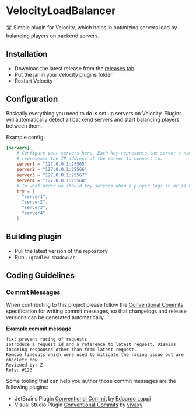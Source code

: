 # VelocityLoadBalancer

🛣️ Simple plugin for Velocity, which helps in optimizing servers load by balancing players on backend servers.

## Installation
* Download the latest release from the [releases tab](https://github.com/Szczurowsky/VelocityLoadBalancer/releases).
* Put the jar in your Velocity plugins folder
* Restart Velocity

## Configuration
Basically everything you need to do is set up servers on Velocity.
Plugins will automatically detect all backend servers and start balancing players between them.

Example config:
```toml
[servers]
	# Configure your servers here. Each key represents the server's name, and the value
	# represents the IP address of the server to connect to.
    server1 = "127.0.0.1:25565" 
    server2 = "127.0.0.1:25566" 
    server3 = "127.0.0.1:25567" 
    server4 = "127.0.0.1:25568" 
	# In what order we should try servers when a player logs in or is kicked from a server.
	try = [
      "server1",
      "server2",
      "server3",
      "server4"
    ]
```

## Building plugin
* Pull the latest version of the repository
* Run `./gradlew shadowJar`

## Coding Guidelines

### Commit Messages

When contributing to this project please follow the [Conventional Commits](https://www.conventionalcommits.org/en/v1.0.0/)
specification for writing commit messages, so that changelogs and release versions can be generated automatically.

**Example commit message**

```
fix: prevent racing of requests
Introduce a request id and a reference to latest request. Dismiss
incoming responses other than from latest request.
Remove timeouts which were used to mitigate the racing issue but are
obsolete now.
Reviewed-by: Z
Refs: #123
```

Some tooling that can help you author those commit messages are the following plugins:

* JetBrains Plugin [Conventional Commit](https://plugins.jetbrains.com/plugin/13389-conventional-commit)
  by [Edoardo Luppi](https://github.com/lppedd)
* Visual Studio
  Plugin [Conventional Commits](https://marketplace.visualstudio.com/items?itemName=vivaxy.vscode-conventional-commits)
  by [vivaxy](https://marketplace.visualstudio.com/publishers/vivaxy)
